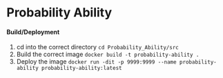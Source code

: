 # Probability Ability


#### Build/Deployment
1. cd into the correct directory
`cd Probability_Ability/src`
2. Build the correct image
`docker build -t probability-ability .`
3. Deploy the image
`docker run -dit -p 9999:9999 --name probability-ability probability-ability:latest`